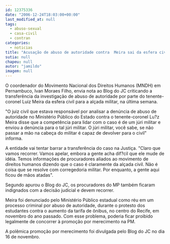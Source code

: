 ```yaml
---
id: 12375336
date: "2006-12-24T18:03:00+00:00"
last_modified_at: null
tags:
  - abuso-sexual
  - casa-civil
  - contran
categories:
  - noticias
title: "Acusação de abuso de autoridade contra  Meira sai da esfera civil e será julgada na corregedoria militar"
sutia: null
chapeu: null
autor: "jamildo"
imagem: null
---
```

<p>O coordenador do Movimento Nacional dos Direitos Humanos (MNDH) em Pernambuco, Ivan Moraes Filho, envia nota ao Blog do JC criticando a transfer&ecirc;ncia da investiga&ccedil;&atilde;o de abuso de autoridade por parte do tenente-coronel Luiz Meira da esfera civil para a al&ccedil;ada militar, na &uacute;ltima semana.</p>
<p>"O juiz civil que estava respons&aacute;vel por analisar a den&uacute;ncia de abuso de autoridade no Minist&eacute;rio P&uacute;blico do Estado contra o tenente-coronel Lu?z Meira disse que a compet&ecirc;ncia para lidar com o caso &eacute; de um j&uacute;ri militar e enviou a den&uacute;ncia para o tal j&uacute;ri militar. O j&uacute;ri militar, voc&ecirc; sabe, se n&atilde;o passar a m&atilde;o na cabe&ccedil;a do militar &eacute; capaz de devolver para o civil" informa.</p>
<p>A entidade vai tentar barrar a transfer&ecirc;ncia do caso na Justi&ccedil;a. "Claro que vamos recorrer. Vamos apelar, embora a gente acha dif?cil que ele mude de id&eacute;ia. Temos informa&ccedil;&otilde;es de procuradores aliados ao movimento de direitos humanos dizendo que o caso &eacute; claramente da al&ccedil;ada civil. N&atilde;o &eacute; coisa que se resolve com corregedoria militar. Por enquanto, a gente aqui ficou de m&atilde;os atadas".</p>
<p>Segundo apurou o Blog do JC, os procuradores do MP tamb&eacute;m ficaram indignados com a decis&atilde;o judicial e devem recorrer.</p>
<p>Meira foi denunciado pelo Minist&eacute;rio P&uacute;blico estadual como r&eacute;u em um processo criminal por abuso de autoridade, durante o protesto dos estudantes contra o aumento da tarifa de &ocirc;nibus, no centro do Recife, em novembro do ano passado. Com esse problema, poderia ficar proibido legalmente de concorrer &agrave; promo&ccedil;&atilde;o por merecimento na PM.</p>
<p>A pol&ecirc;mica promo&ccedil;&atilde;o por merecimento foi divulgada pelo Blog do JC no dia 16 de novembro.</p>
